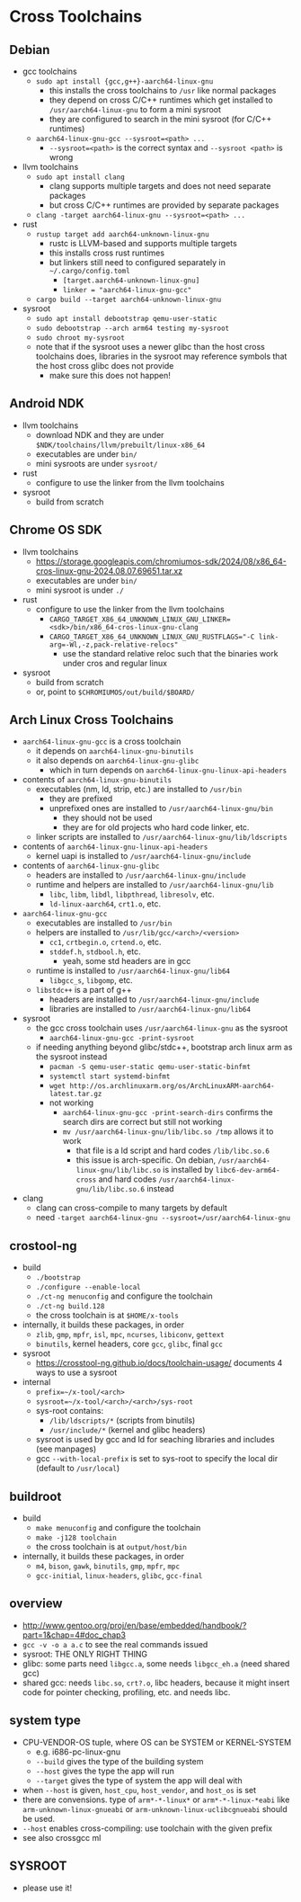 Cross Toolchains
================

## Debian

- gcc toolchains
  - `sudo apt install {gcc,g++}-aarch64-linux-gnu`
    - this installs the cross toolchains to `/usr` like normal packages
    - they depend on cross C/C++ runtimes which get installed to
      `/usr/aarch64-linux-gnu` to form a mini sysroot
    - they are configured to search in the mini sysroot (for C/C++ runtimes)
  - `aarch64-linux-gnu-gcc --sysroot=<path> ...`
    - `--sysroot=<path>` is the correct syntax and `--sysroot <path>` is wrong
- llvm toolchains
  - `sudo apt install clang`
    - clang supports multiple targets and does not need separate packages
    - but cross C/C++ runtimes are provided by separate packages
  - `clang -target aarch64-linux-gnu --sysroot=<path> ...`
- rust
  - `rustup target add aarch64-unknown-linux-gnu`
    - rustc is LLVM-based and supports multiple targets
    - this installs cross rust runtimes
    - but linkers still need to configured separately in `~/.cargo/config.toml`
      - `[target.aarch64-unknown-linux-gnu]`
      - `linker = "aarch64-linux-gnu-gcc"`
  - `cargo build --target aarch64-unknown-linux-gnu`
- sysroot
  - `sudo apt install debootstrap qemu-user-static`
  - `sudo debootstrap --arch arm64 testing my-sysroot`
  - `sudo chroot my-sysroot`
  - note that if the sysroot uses a newer glibc than the host cross toolchains
    does, libraries in the sysroot may reference symbols that the host cross
    glibc does not provide
    - make sure this does not happen!

## Android NDK

- llvm toolchains
  - download NDK and they are under `$NDK/toolchains/llvm/prebuilt/linux-x86_64`
  - executables are under `bin/`
  - mini sysroots are under `sysroot/`
- rust
  - configure to use the linker from the llvm toolchains
- sysroot
  - build from scratch

## Chrome OS SDK

- llvm toolchains
  - <https://storage.googleapis.com/chromiumos-sdk/2024/08/x86_64-cros-linux-gnu-2024.08.07.69651.tar.xz>
  - executables are under `bin/`
  - mini sysroot is under `./`
- rust
  - configure to use the linker from the llvm toolchains
    - `CARGO_TARGET_X86_64_UNKNOWN_LINUX_GNU_LINKER=<sdk>/bin/x86_64-cros-linux-gnu-clang`
    - `CARGO_TARGET_X86_64_UNKNOWN_LINUX_GNU_RUSTFLAGS="-C link-arg=-Wl,-z,pack-relative-relocs"`
      - use the standard relative reloc such that the binaries work under cros
        and regular linux
- sysroot
  - build from scratch
  - or, point to `$CHROMIUMOS/out/build/$BOARD/`

## Arch Linux Cross Toolchains

- `aarch64-linux-gnu-gcc` is a cross toolchain
  - it depends on `aarch64-linux-gnu-binutils`
  - it also depends on `aarch64-linux-gnu-glibc`
    - which in turn depends on `aarch64-linux-gnu-linux-api-headers`
- contents of `aarch64-linux-gnu-binutils`
  - executables (nm, ld, strip, etc.) are installed to `/usr/bin`
    - they are prefixed
    - unprefixed ones are installed to `/usr/aarch64-linux-gnu/bin`
      - they should not be used
      - they are for old projects who hard code linker, etc.
  - linker scripts are installed to `/usr/aarch64-linux-gnu/lib/ldscripts`
- contents of `aarch64-linux-gnu-linux-api-headers`
  - kernel uapi is installed to `/usr/aarch64-linux-gnu/include`
- contents of `aarch64-linux-gnu-glibc`
  - headers are installed to `/usr/aarch64-linux-gnu/include`
  - runtime and helpers are installed to `/usr/aarch64-linux-gnu/lib`
    - `libc`, `libm`, `libdl`, `libpthread`, `libresolv`, etc.
    - `ld-linux-aarch64`, `crt1.o`, etc.
- `aarch64-linux-gnu-gcc`
  - executables are installed to `/usr/bin`
  - helpers are installed to `/usr/lib/gcc/<arch>/<version>`
    - `cc1`, `crtbegin.o`, `crtend.o`, etc.
    - `stddef.h`, `stdbool.h`, etc.
      - yeah, some std headers are in gcc
  - runtime is installed to `/usr/aarch64-linux-gnu/lib64`
    - `libgcc_s`, `libgomp`, etc.
  - `libstdc++` is a part of g++
    - headers are installed to `/usr/aarch64-linux-gnu/include`
    - libraries are installed to `/usr/aarch64-linux-gnu/lib64`
- sysroot
  - the gcc cross toolchain uses `/usr/aarch64-linux-gnu` as the sysroot
    - `aarch64-linux-gnu-gcc -print-sysroot`
  - if needing anything beyond glibc/stdc++, bootstrap arch linux arm as the
    sysroot instead
    - `pacman -S qemu-user-static qemu-user-static-binfmt`
    - `systemctl start systemd-binfmt`
    - `wget http://os.archlinuxarm.org/os/ArchLinuxARM-aarch64-latest.tar.gz`
    - not working
      - `aarch64-linux-gnu-gcc -print-search-dirs` confirms the search dirs
         are correct but still not working
      - `mv /usr/aarch64-linux-gnu/lib/libc.so /tmp` allows it to work
        - that file is a ld script and hard codes `/lib/libc.so.6`
        - this issue is arch-specific.  On debian,
          `/usr/aarch64-linux-gnu/lib/libc.so` is installed by
          `libc6-dev-arm64-cross` and hard codes
          `/usr/aarch64-linux-gnu/lib/libc.so.6` instead
- clang
  - clang can cross-compile to many targets by default
  - need `-target aarch64-linux-gnu --sysroot=/usr/aarch64-linux-gnu`

## crostool-ng

- build
  - `./bootstrap`
  - `./configure --enable-local`
  - `./ct-ng menuconfig` and configure the toolchain
  - `./ct-ng build.128`
  - the cross toolchain is at `$HOME/x-tools`
- internally, it builds these packages, in order
  - `zlib`, `gmp`, `mpfr`, `isl`, `mpc`, `ncurses`, `libiconv`, `gettext`
  - `binutils`, kernel headers, core `gcc`, `glibc`, final `gcc`
- sysroot
  - <https://crosstool-ng.github.io/docs/toolchain-usage/> documents 4 ways to
    use a sysroot
- internal
  - `prefix=~/x-tool/<arch>`
  - `sysroot=~/x-tool/<arch>/<arch>/sys-root`
  - sys-root contains:
    - `/lib/ldscripts/*` (scripts from binutils)
    - `/usr/include/*` (kernel and glibc headers)
  - sysroot is used by gcc and ld for seaching libraries and includes (see
    manpages)
  - gcc `--with-local-prefix` is set to sys-root to specify the local dir
    (default to `/usr/local`)

## buildroot

- build
  - `make menuconfig` and configure the toolchain
  - `make -j128 toolchain`
  - the cross toolchain is at `output/host/bin`
- internally, it builds these packages, in order
  - `m4`, `bison`, `gawk`, `binutils`, `gmp`, `mpfr`, `mpc`
  - `gcc-initial`, `linux-headers`, `glibc`, `gcc-final`

## overview

- <http://www.gentoo.org/proj/en/base/embedded/handbook/?part=1&chap=4#doc_chap3>
- `gcc -v -o a a.c` to see the real commands issued
- sysroot: THE ONLY RIGHT THING
- glibc: some parts need `libgcc.a`, some needs `libgcc_eh.a` (need shared gcc)
- shared gcc: needs `libc.so`, `crt?.o`, libc headers, because it might insert code
  for pointer checking, profiling, etc. and needs libc.

## system type

- CPU-VENDOR-OS tuple, where OS can be SYSTEM or KERNEL-SYSTEM
  - e.g. i686-pc-linux-gnu
  - `--build` gives the type of the building system
  - `--host` gives the type the app will run
  - `--target` gives the type of system the app will deal with
- when `--host` is given, `host_cpu`, `host_vendor`, and `host_os` is set
- there are convensions.  type of `arm*-*-linux*` or `arm*-*-linux-*eabi`
  like `arm-unknown-linux-gnueabi` or `arm-unknown-linux-uclibcgnueabi` should
  be used.
- `--host` enables cross-compiling: use toolchain with the given prefix
- see also crossgcc ml

## SYSROOT

- please use it!

